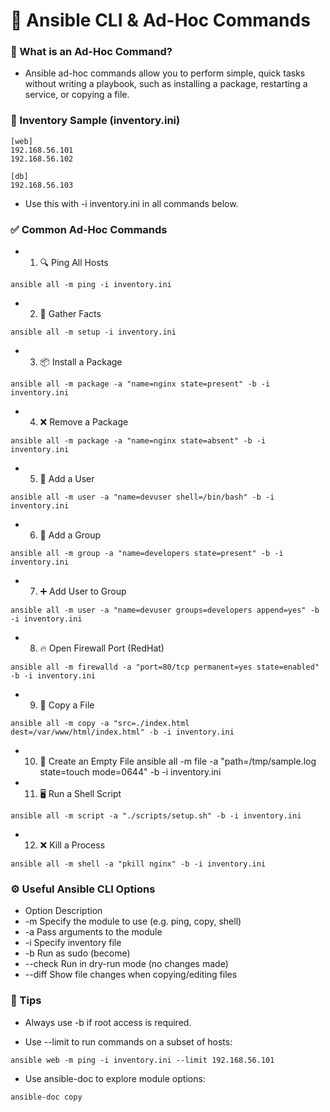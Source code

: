# 📘 Ansible CLI & Ad-Hoc Commands
### 🔧 What is an Ad-Hoc Command?
- Ansible ad-hoc commands allow you to perform simple, quick tasks without writing a playbook, such as installing a package, restarting a service, or copying a file.

### 🧪 Inventory Sample (inventory.ini)
```
[web]
192.168.56.101
192.168.56.102
```
```
[db]
192.168.56.103
```
- Use this with -i inventory.ini in all commands below.

### ✅ Common Ad-Hoc Commands
- 1. 🔍 Ping All Hosts
```
ansible all -m ping -i inventory.ini
```
- 2. 💾 Gather Facts
``` 
ansible all -m setup -i inventory.ini
```
- 3. 📦 Install a Package
```
ansible all -m package -a "name=nginx state=present" -b -i inventory.ini
```
- 4. ❌ Remove a Package
```
ansible all -m package -a "name=nginx state=absent" -b -i inventory.ini
```
- 5. 🧑 Add a User
```
ansible all -m user -a "name=devuser shell=/bin/bash" -b -i inventory.ini
```
- 6. 👥 Add a Group
```
ansible all -m group -a "name=developers state=present" -b -i inventory.ini
```
- 7. ➕ Add User to Group
```
ansible all -m user -a "name=devuser groups=developers append=yes" -b -i inventory.ini
```
- 8. 🔥 Open Firewall Port (RedHat)
```
ansible all -m firewalld -a "port=80/tcp permanent=yes state=enabled" -b -i inventory.ini
```
- 9. 📁 Copy a File
```
ansible all -m copy -a "src=./index.html dest=/var/www/html/index.html" -b -i inventory.ini
```
- 10. 📄 Create an Empty File
ansible all -m file -a "path=/tmp/sample.log state=touch mode=0644" -b -i inventory.ini
- 11. 🖥️ Run a Shell Script
```
ansible all -m script -a "./scripts/setup.sh" -b -i inventory.ini
```
- 12. ❌ Kill a Process
```
ansible all -m shell -a "pkill nginx" -b -i inventory.ini
```
### ⚙️ Useful Ansible CLI Options
- Option	Description
- -m	Specify the module to use (e.g. ping, copy, shell)
- -a	Pass arguments to the module
- -i	Specify inventory file
- -b	Run as sudo (become)
- --check	Run in dry-run mode (no changes made)
- --diff	Show file changes when copying/editing files

### 🧠 Tips
- Always use -b if root access is required.

- Use --limit to run commands on a subset of hosts:

```
ansible web -m ping -i inventory.ini --limit 192.168.56.101
```
- Use ansible-doc <module> to explore module options:
```
ansible-doc copy
```
